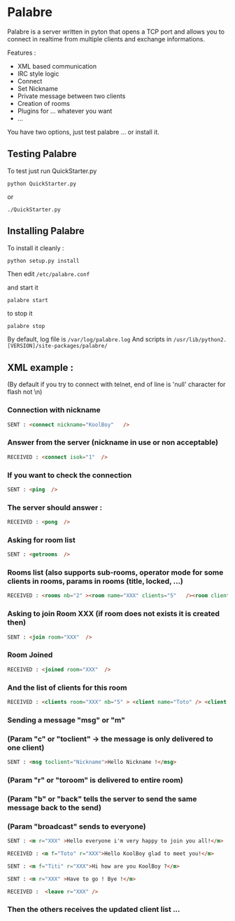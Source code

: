 Palabre 
======

Palabre is a server written in pyton that opens a TCP port and allows you to connect in realtime from multiple clients and exchange informations.

Features : 
* XML based communication
* IRC style logic
* Connect
* Set Nickname
* Private message between two clients
* Creation of rooms
* Plugins for ... whatever you want
* ...

You have two options, just test palabre ... or install it.

## Testing Palabre
To test just run QuickStarter.py
```shell
python QuickStarter.py
```
or 
```shell
./QuickStarter.py
```


## Installing Palabre

To install it cleanly :
```bash
python setup.py install
```
Then edit `/etc/palabre.conf`

and start it 

`palabre start`

to stop it 

`palabre stop`

By default, log file is  `/var/log/palabre.log`
And scripts in `/usr/lib/python2.[VERSION]/site-packages/palabre/`


## XML example :
(By default if you try to connect with telnet, end of line is 'null' character for flash  not \n)



### Connection with nickname
```html
SENT : <connect nickname="KoolBoy"   />
```

### Answer from the server (nickname in use or non acceptable)
```html
RECEIVED : <connect isok="1"  />
```
### If you want to check the connection
```html
SENT : <ping  />
```
### The server should answer :
```html
RECEIVED : <pong  />
```
### Asking for room list
```html
SENT : <getrooms  />
```
### Rooms list (also supports sub-rooms, operator mode for some clients in rooms, params in rooms (title, locked, ...)
```html
RECEIVED : <rooms nb="2" ><room name="XXX" clients="5"   /><room clients="20" name="YYY"  /></rooms>
```
### Asking to join Room XXX (if room does not exists it is created then)
```html
SENT : <join room="XXX"  />
```
### Room Joined
```html
RECEIVED : <joined room="XXX"  />
```
### And the list of clients for this room
```html
RECEIVED : <clients room="XXX" nb="5" > <client name="Toto" /> <client name="Titi" /> [...]  </clients>
```
### Sending a message "msg" or "m"
### (Param "c" or "toclient" -> the message is only delivered to one client)
```html
SENT : <msg toclient="Nickname">Hello Nickname !</msg>
```

### (Param "r" or "toroom" is delivered to entire room)
### (Param "b" or "back" tells the server to send the same message back to the send)
### (Param "broadcast" sends to everyone)

```html
SENT : <m r="XXX" >Hello everyone i'm very happy to join you all!</m>

RECEIVED : <m f="Toto" r="XXX">Hello KoolBoy glad to meet you!</m>

SENT : <m f="Titi" r="XXX">Hi how are you KoolBoy ?</m>

SENT : <m r="XXX" >Have to go ! Bye !</m>

RECEIVED :  <leave r="XXX" />
```

### Then the others receives the updated client list ...
